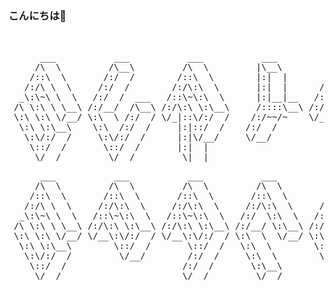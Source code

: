 <h3 align="left"><b>こんにちは👋</b></h1>
<br>
<pre>
      ___           ___           ___           ___           ___           ___           ___     
     /\  \         /\__\         /\  \         |\__\         /\  \         /\  \         /\  \    
    /::\  \       /:/  /        /::\  \        |:|  |       /::\  \       /::\  \        \:\  \   
   /:/\ \  \     /:/  /        /:/\:\  \       |:|  |      /:/\:\  \     /:/\ \  \        \:\  \  
  _\:\~\ \  \   /:/  /  ___   /::\~\:\  \      |:|__|__   /::\~\:\  \   _\:\~\ \  \       /::\  \ 
 /\ \:\ \ \__\ /:/__/  /\__\ /:/\:\ \:\__\     /::::\__\ /:/\:\ \:\__\ /\ \:\ \ \__\     /:/\:\__\
 \:\ \:\ \/__/ \:\  \ /:/  / \/_|::\/:/  /    /:/~~/~    \/__\:\/:/  / \:\ \:\ \/__/    /:/  \/__/
  \:\ \:\__\    \:\  /:/  /     |:|::/  /    /:/  /           \::/  /   \:\ \:\__\     /:/  /     
   \:\/:/  /     \:\/:/  /      |:|\/__/     \/__/            /:/  /     \:\/:/  /     \/__/      
    \::/  /       \::/  /       |:|  |                       /:/  /       \::/  /                 
     \/__/         \/__/         \|__|                       \/__/         \/__/                  
</pre>
<pre>
      ___           ___           ___           ___           ___     
     /\  \         /\  \         /\  \         /\  \         /\  \    
    /::\  \       /::\  \       /::\  \       /::\  \       /::\  \   
   /:/\ \  \     /:/\:\  \     /:/\:\  \     /:/\:\  \     /:/\:\  \  
  _\:\~\ \  \   /::\~\:\  \   /::\~\:\  \   /:/  \:\  \   /::\~\:\  \ 
 /\ \:\ \ \__\ /:/\:\ \:\__\ /:/\:\ \:\__\ /:/__/ \:\__\ /:/\:\ \:\__\
 \:\ \:\ \/__/ \/__\:\/:/  / \/__\:\/:/  / \:\  \  \/__/ \:\~\:\ \/__/
  \:\ \:\__\        \::/  /       \::/  /   \:\  \        \:\ \:\__\  
   \:\/:/  /         \/__/        /:/  /     \:\  \        \:\ \/__/  
    \::/  /                      /:/  /       \:\__\        \:\__\    
     \/__/                       \/__/         \/__/         \/__/    
</pre>
